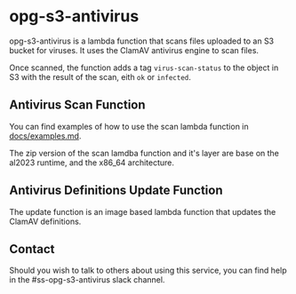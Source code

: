 # opg-s3-antivirus

opg-s3-antivirus is a lambda function that scans files uploaded to an S3 bucket for viruses. It uses the ClamAV antivirus engine to scan files.

Once scanned, the function adds a tag `virus-scan-status` to the object in S3 with the result of the scan, eith `ok` or `infected`.

## Antivirus Scan Function

You can find examples of how to use the scan lambda function in [docs/examples.md](docs/examples.md).

The zip version of the scan lamdba function and it's layer are base on the al2023 runtime, and the x86_64 architecture.

## Antivirus Definitions Update Function

The update function is an image based lambda function that updates the ClamAV definitions.

## Contact

Should you wish to talk to others about using this service, you can find help in the #ss-opg-s3-antivirus slack channel.
